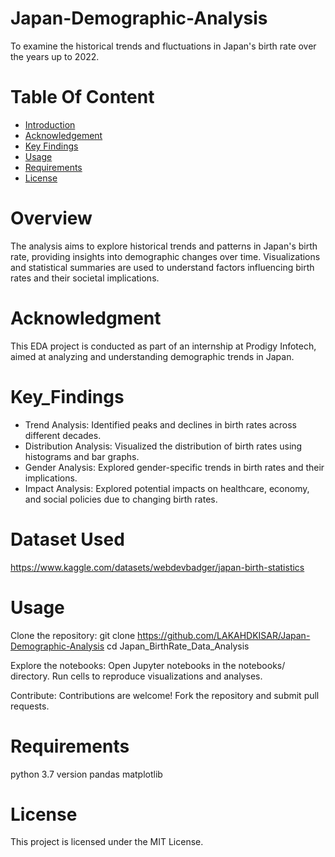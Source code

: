 # Japan-Demographic-Analysis
To examine the historical trends and fluctuations in Japan's birth rate over the years up to 2022.

# Table Of Content
- [Introduction](#Overview)
- [Acknowledgement](#Acknowledgment)
- [Key Findings](#Key_Findings)
- [Usage](#Usage)
- [Requirements](#Requirements)
- [License](#License)

# Overview
The analysis aims to explore historical trends and patterns in Japan's birth rate, providing insights into demographic changes over time. Visualizations and statistical summaries are used to understand factors influencing birth rates and their societal implications.

# Acknowledgment
This EDA project is conducted as part of an internship at Prodigy Infotech, aimed at analyzing and understanding demographic trends in Japan.

# Key_Findings
- Trend Analysis: Identified peaks and declines in birth rates across different decades.
- Distribution Analysis: Visualized the distribution of birth rates using histograms and bar graphs.
- Gender Analysis: Explored gender-specific trends in birth rates and their implications.
- Impact Analysis: Explored potential impacts on healthcare, economy, and social policies due to changing birth rates.

# Dataset Used
https://www.kaggle.com/datasets/webdevbadger/japan-birth-statistics

# Usage

Clone the repository:
git clone <https://github.com/LAKAHDKISAR/Japan-Demographic-Analysis>
cd Japan_BirthRate_Data_Analysis

Explore the notebooks:
Open Jupyter notebooks in the notebooks/ directory.
Run cells to reproduce visualizations and analyses.

Contribute: Contributions are welcome! Fork the repository and submit pull requests.

# Requirements
python 3.7 version
pandas
matplotlib

# License
This project is licensed under the MIT License.




